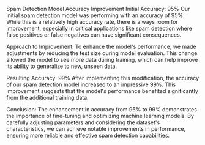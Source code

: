 
Spam Detection Model Accuracy Improvement
Initial Accuracy: 95%
Our initial spam detection model was performing with an accuracy of 95%. While this is a relatively high accuracy rate, there is always room for improvement, especially in critical applications like spam detection where false positives or false negatives can have significant consequences.

Approach to Improvement:
To enhance the model's performance, we made adjustments by reducing the test size during model evaluation. This change allowed the model to see more data during training, which can help improve its ability to generalize to new, unseen data.

Resulting Accuracy: 99%
After implementing this modification, the accuracy of our spam detection model increased to an impressive 99%. This improvement suggests that the model's performance benefited significantly from the additional training data.

Conclusion:
The enhancement in accuracy from 95% to 99% demonstrates the importance of fine-tuning and optimizing machine learning models. By carefully adjusting parameters and considering the dataset's characteristics, we can achieve notable improvements in performance, ensuring more reliable and effective spam detection capabilities.
